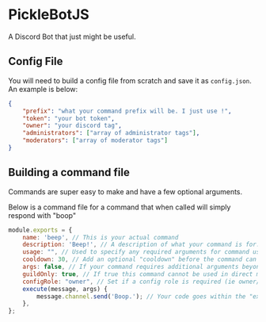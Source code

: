 # PickleBotJS
A Discord Bot that just might be useful.

## Config File

You will need to build a config file from scratch and save it as `config.json`. An example is below:
```json
{
    "prefix": "what your command prefix will be. I just use !",
    "token": "your bot token",
    "owner": "your discord tag",
    "administrators": ["array of administrator tags"],
    "moderators": ["array of moderator tags"]
}
```

## Building a command file

Commands are super easy to make and have a few optional arguments.

Below is a command file for a command that when called will simply respond with "boop"

```javascript
module.exports = {
    name: 'beep', // This is your actual command
    description: 'Beep!', // A description of what your command is for. Displayed in the help command.
    usage: "", // Used to specify any required arguments for command usage. Displayed in the help command.
    cooldown: 30, // Add an optional "cooldown" before the command can be used again. Defaults to 3 secs.
    args: false, // If your command requires additional arguments beyond simply calling the name
    guildOnly: true, // If true this command cannot be used in direct messages
    configRole: "owner", // Set if a config role is required (ie owner/administrator/moderator)
    execute(message, args) {
        message.channel.send('Boop.'); // Your code goes within the "execute" brackets
    },
};
```
